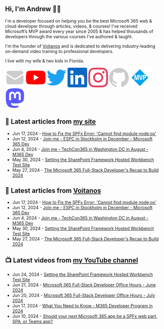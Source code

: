 ## Hi, I'm Andrew 👋🏼

I'm a developer focused on helping you be the best Microsoft 365 web & cloud developer through articles, videos, & courses! I've received Microsoft’s MVP award every year since 2005 & has helped thousands of developers through the various courses I've authored & taught.

I'm the founder of [Voitanos](https://www.voitanos.io) and is dedicated to delivering industry-leading on-demand video training to professional developers.

I live with my wife & two kids in Florida.

[![](./images/mail.svg)](https://www.andrewconnell.com/newsletter) 
[![](./images/youtube.svg)](https://www.youtube.com/@andrew_connell) 
[![](./images/twitter.svg)](https://www.twitter.com/andrewconnell) 
[![](./images/linkedin.svg)](https://www.linkedin.com/in/andrewconnell) 
[![](./images/instagram.svg)](https://www.instagram.com/andrewconnell1) 
[![](./images/github.svg)](https://github.com/andrewconnell) 
[![](./images/mvp.svg)](https://mvp.microsoft.com/en-us/PublicProfile/21083?fullName=Andrew%20Connell) 
<a rel="me" href="https://mastodon.world/@andrewconnell"><img src="./images/mastodon.svg" /></a> 

## 📘 Latest articles from [my site](https://www.andrewconnell.com)
<!-- MYBLOG-POST-LIST:START -->
- Jun 17, 2024 - [How to Fix the SPFx Error: &#39;Cannot find module node:os&#39;](https://www.voitanos.io/blog/fix-spfx-eror-cannot-find-module/?utm_medium=rss&utm_source=andrewconnell.com)
- Jun 12, 2024 - [Join me - ESPC in Stockholm in December - Microsoft 365 Dev](https://www.voitanos.io/blog/joinme-espc-stockholm-2024/?utm_medium=rss&utm_source=andrewconnell.com)
- Jun 4, 2024 - [Join me - TechCon365 in Washington DC in August - M365 Dev](https://www.voitanos.io/blog/joinme-techcon365-washingtondc-2024/?utm_medium=rss&utm_source=andrewconnell.com)
- May 30, 2024 - [Setting the SharePoint Framework Hosted Workbench Test Site](https://www.voitanos.io/blog/set-spfx-hosted-workbench-test-site/?utm_medium=rss&utm_source=andrewconnell.com)
- May 27, 2024 - [The Microsoft 365 Full-Stack Developer&#39;s Recap to Build 2024](https://www.voitanos.io/blog/m365-fullstack-developer-recap-microsoft-build-2024/?utm_medium=rss&utm_source=andrewconnell.com)<!-- MYBLOG-POST-LIST:END -->

## 📙 Latest articles from [Voitanos](https://www.voitanos.io/blog)
<!-- VOITANOSBLOG-POST-LIST:START -->
- Jun 17, 2024 - [How to Fix the SPFx Error: &#39;Cannot find module node:os&#39;](https://www.voitanos.io/blog/fix-spfx-eror-cannot-find-module/?utm_medium=rss&utm_source=voitanos.io)
- Jun 12, 2024 - [Join me - ESPC in Stockholm in December - Microsoft 365 Dev](https://www.voitanos.io/blog/joinme-espc-stockholm-2024/?utm_medium=rss&utm_source=voitanos.io)
- Jun 4, 2024 - [Join me - TechCon365 in Washington DC in August - M365 Dev](https://www.voitanos.io/blog/joinme-techcon365-washingtondc-2024/?utm_medium=rss&utm_source=voitanos.io)
- May 30, 2024 - [Setting the SharePoint Framework Hosted Workbench Test Site](https://www.voitanos.io/blog/set-spfx-hosted-workbench-test-site/?utm_medium=rss&utm_source=voitanos.io)
- May 27, 2024 - [The Microsoft 365 Full-Stack Developer&#39;s Recap to Build 2024](https://www.voitanos.io/blog/m365-fullstack-developer-recap-microsoft-build-2024/?utm_medium=rss&utm_source=voitanos.io)<!-- VOITANOSBLOG-POST-LIST:END -->

## 📺 Latest videos from [my YouTube channel](https://www.youtube.com/@andrew_connell)
<!-- VOITANOSYOUTUBE-POST-LIST:START -->
- Jun 24, 2024 - [Setting the SharePoint Framework Hosted Workbench Test Site](https://www.youtube.com/watch?v=zgkqeByllp4)
- Jun 21, 2024 - [Microsoft 365 Full-Stack Developer Office Hours - June 2024](https://www.youtube.com/watch?v=rAVxxPlvBw0)
- Jun 20, 2024 - [Microsoft 365 Full-Stack Developer Office Hours - July 2024](https://www.youtube.com/watch?v=ITsrpeAua2g)
- Jun 17, 2024 - [What You Need to Know - M365 Developer Program in 2024](https://www.youtube.com/watch?v=Iq1cnXZW08I)
- Jun 10, 2024 - [Should your next Microsoft 365 app be a SPFx web part, SPA, or Teams app?](https://www.youtube.com/watch?v=CdlFs7CITyE)<!-- VOITANOSYOUTUBE-POST-LIST:END -->
